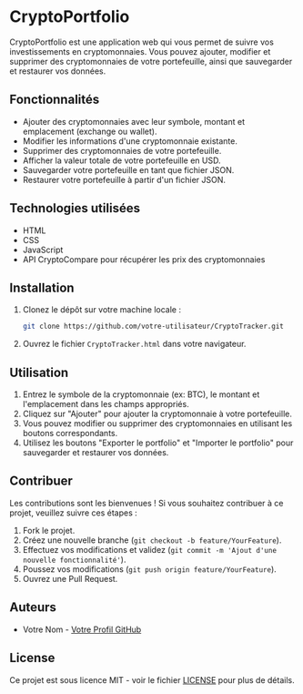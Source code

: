 # CryptoPortfolio

CryptoPortfolio est une application web qui vous permet de suivre vos investissements en cryptomonnaies. Vous pouvez ajouter, modifier et supprimer des cryptomonnaies de votre portefeuille, ainsi que sauvegarder et restaurer vos données.

## Fonctionnalités

- Ajouter des cryptomonnaies avec leur symbole, montant et emplacement (exchange ou wallet).
- Modifier les informations d'une cryptomonnaie existante.
- Supprimer des cryptomonnaies de votre portefeuille.
- Afficher la valeur totale de votre portefeuille en USD.
- Sauvegarder votre portefeuille en tant que fichier JSON.
- Restaurer votre portefeuille à partir d'un fichier JSON.

## Technologies utilisées

- HTML
- CSS
- JavaScript
- API CryptoCompare pour récupérer les prix des cryptomonnaies

## Installation

1. Clonez le dépôt sur votre machine locale :
   ```bash
   git clone https://github.com/votre-utilisateur/CryptoTracker.git
   ```

2. Ouvrez le fichier `CryptoTracker.html` dans votre navigateur.

## Utilisation

1. Entrez le symbole de la cryptomonnaie (ex: BTC), le montant et l'emplacement dans les champs appropriés.
2. Cliquez sur "Ajouter" pour ajouter la cryptomonnaie à votre portefeuille.
3. Vous pouvez modifier ou supprimer des cryptomonnaies en utilisant les boutons correspondants.
4. Utilisez les boutons "Exporter le portfolio" et "Importer le portfolio" pour sauvegarder et restaurer vos données.

## Contribuer

Les contributions sont les bienvenues ! Si vous souhaitez contribuer à ce projet, veuillez suivre ces étapes :

1. Fork le projet.
2. Créez une nouvelle branche (`git checkout -b feature/YourFeature`).
3. Effectuez vos modifications et validez (`git commit -m 'Ajout d'une nouvelle fonctionnalité'`).
4. Poussez vos modifications (`git push origin feature/YourFeature`).
5. Ouvrez une Pull Request.

## Auteurs

- Votre Nom - [Votre Profil GitHub](https://github.com/votre-utilisateur)

## License

Ce projet est sous licence MIT - voir le fichier [LICENSE](LICENSE) pour plus de détails.
